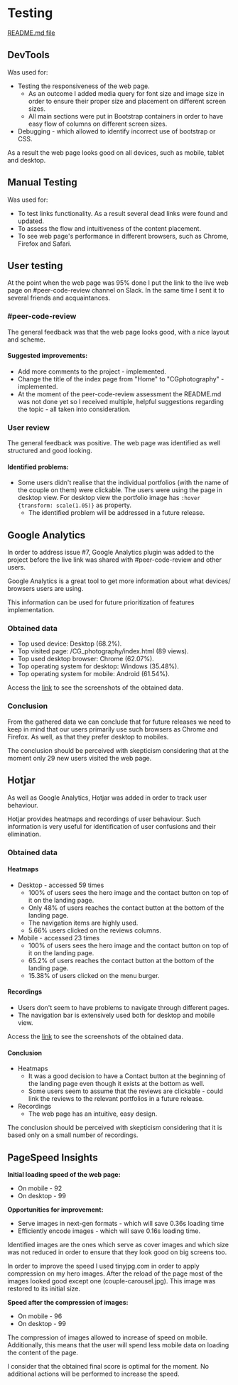 # Testing

[README.md file](../README.md)

## DevTools

Was used for:
* Testing the responsiveness of the web page.
    * As an outcome I added media query for font size and image size in order to ensure their proper size and placement on different screen sizes.
    * All main sections were put in Bootstrap containers in order to have easy flow of columns on different screen sizes.
* Debugging - which allowed to identify incorrect use of bootstrap or CSS. 

As a result the web page looks good on all devices, such as mobile, tablet and desktop.

## Manual Testing

Was used for:
* To test links functionality. As a result several dead links were found and updated.
* To assess the flow and intuitiveness of the content placement.
* To see web page's performance in different browsers, such as Chrome, Firefox and Safari.

## User testing

At the point when the web page was 95% done I put the link to the live web page on #peer-code-review channel on Slack. In the same time I sent it to several friends and acquaintances.

### #peer-code-review

The general feedback was that the web page looks good, with a nice layout and scheme.

#### Suggested improvements:

* Add more comments to the project - implemented.
* Change the title of the index page from "Home" to "CGphotography" - implemented.
* At the moment of the peer-code-review assessment the README.md was not done yet so I received multiple, helpful suggestions regarding the topic - all taken into consideration.

### User review

The general feedback was positive. The web page was identified as well structured and good looking.

#### Identified problems:

* Some users didn't realise that the individual portfolios (with the name of the couple on them) were clickable. The users were using the page in desktop view. For desktop view the portfolio image has `:hover {transform: scale(1.05)}` as property.
    * The identified problem will be addressed in a future release.

## Google Analytics

In order to address issue #7, Google Analytics plugin was added to the project before the live link was shared with #peer-code-review and other users.

Google Analytics is a great tool to get more information about what devices/ browsers users are using.

This information can be used for future prioritization of features implementation.

### Obtained data

* Top used device: Desktop (68.2%).
* Top visited page: /CG_photography/index.html (89 views).
* Top used desktop browser: Chrome (62.07%).
* Top operating system for desktop: Windows (35.48%).
* Top operating system for mobile: Android (61.54%).

Access the [link](images/google-analytics) to see the screenshots of the obtained data.

### Conclusion

From the gathered data we can conclude that for future releases we need to keep in mind  that our users primarily use such browsers as Chrome and Firefox. As well, as that they prefer desktop to mobiles.

The conclusion should be perceived with skepticism considering that at the moment only 29 new users visited the web page.

## Hotjar

As well as Google Analytics, Hotjar was added in order to track user behaviour.

Hotjar provides heatmaps and recordings of user behaviour. Such information is very useful for identification of user confusions and their elimination.

### Obtained data

#### Heatmaps

* Desktop - accessed 59 times
    * 100% of users sees the hero image and the contact button on top of it on the landing page.
    * Only 48% of users reaches the contact button at the bottom of the landing page.
    * The navigation items are highly used.
    * 5.66% users clicked on the reviews columns.
* Mobile - accessed 23 times
    * 100% of users sees the hero image and the contact button on top of it on the landing page.
    * 65.2% of users reaches the contact button at the bottom of the landing page.
    * 15.38% of users clicked on the menu burger.
    
#### Recordings

* Users don't seem to have problems to navigate through different pages.
* The navigation bar is extensively used both for desktop and mobile view.

Access the [link](images/hotjar) to see the screenshots of the obtained data.

#### Conclusion

* Heatmaps
    * It was a good decision to have a Contact button at the beginning of the landing page even though it exists at the bottom as well.
    * Some users seem to assume that the reviews are clickable - could link the reviews to the relevant portfolios in a future release.
* Recordings
    * The web page has an intuitive, easy design.
    
The conclusion should be perceived with skepticism considering that it is based only on a small number of recordings.

## PageSpeed Insights

**Initial loading speed of the web page:**
* On mobile - 92
* On desktop - 99

**Opportunities for improvement:**
* Serve images in next-gen formats - which will save 0.36s loading time
* Efficiently encode images - which will save 0.16s loading time.

Identified images are the ones which serve as cover images and which size was not reduced in order to ensure that they look good on big screens too.

In order to improve the speed I used tinyjpg.com in order to apply compression on my hero images. After the reload of the page most of the images looked good except one (couple-carousel.jpg). This image was restored to its initial size.
    
**Speed after the compression of images:**
* On mobile - 96
* On desktop - 99

The compression of images allowed to increase of speed on mobile. Additionally, this means that the user will spend less mobile data on loading the content of the page.

I consider that the obtained final score is optimal for the moment. No additional actions will be performed to increase the speed.